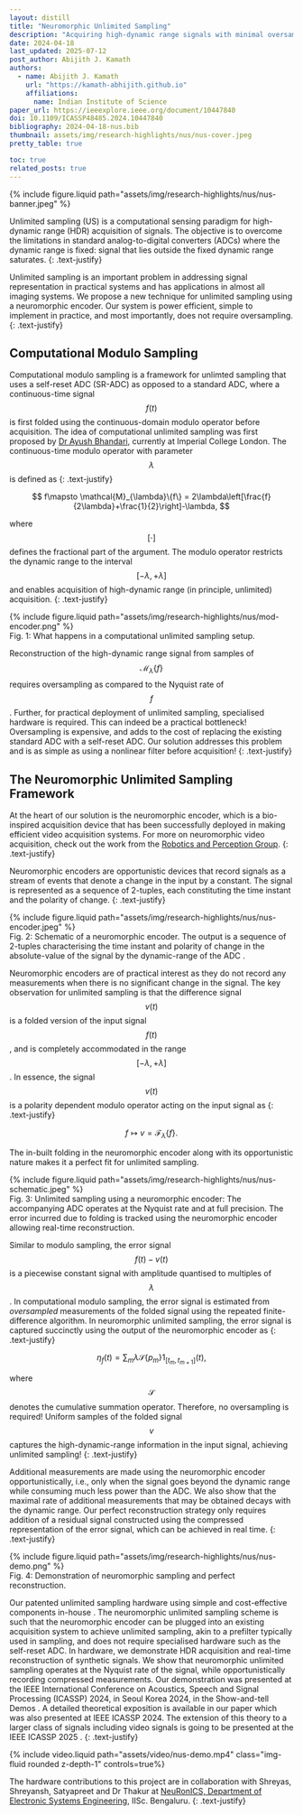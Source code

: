 ```yaml
---
layout: distill
title: "Neuromorphic Unlimited Sampling"
description: "Acquiring high-dynamic range signals with minimal oversampling."
date: 2024-04-18
last_updated: 2025-07-12
post_author: Abijith J. Kamath
authors:
  - name: Abijith J. Kamath
    url: "https://kamath-abhijith.github.io"
    affiliations:
      name: Indian Institute of Science
paper_url: https://ieeexplore.ieee.org/document/10447840
doi: 10.1109/ICASSP48485.2024.10447840
bibliography: 2024-04-18-nus.bib
thumbnail: assets/img/research-highlights/nus/nus-cover.jpeg
pretty_table: true

toc: true
related_posts: true
---
```


<div class="row justify-content-sm-center">
    <div class="col-sm-12 mt-3 mt-md-0">
        {% include figure.liquid path="assets/img/research-highlights/nus/nus-banner.jpeg" %}
    </div>
</div>

Unlimited sampling (US) is a computational sensing paradigm for high-dynamic range (HDR) acquisition of signals. The objective is to overcome the limitations in standard analog-to-digital converters (ADCs) where the dynamic range is fixed: signal that lies outside the fixed dynamic range saturates.
{: .text-justify}

Unlimited sampling is an important problem in addressing signal representation in practical systems and has applications in almost all imaging systems. We propose a new technique for unlimited sampling using a neuromorphic encoder. Our system is power efficient, simple to implement in practice, and most importantly, does not require oversampling.
{: .text-justify}

## Computational Modulo Sampling

Computational modulo sampling is a framework for unlimted sampling that uses a self-reset ADC (SR-ADC) as opposed to a standard ADC, where a continuous-time signal $$f(t)$$ is first folded using the continuous-domain modulo operator before acquisition. The idea of computational unlimited sampling was first proposed by [Dr Ayush Bhandari](http://alumni.media.mit.edu/~ayush/usf.html), currently at Imperial College London. The continuous-time modulo operator with parameter $$\lambda$$ is defined as
{: .text-justify}

$$
    f\mapsto \mathcal{M}_{\lambda}\{f\} = 2\lambda\left[\frac{f}{2\lambda}+\frac{1}{2}\right]-\lambda,
$$

where $$[\cdot]$$ defines the fractional part of the argument. The modulo operator restricts the dynamic range to the interval $$[-\lambda,+\lambda]$$ and enables acquisition of high-dynamic range (in principle, unlimited) acquisition.
{: .text-justify}

<div class="row justify-content-sm-center">
    <div class="col-sm-6 mt-3 mt-md-0 blog-ready">
        {% include figure.liquid path="assets/img/research-highlights/nus/mod-encoder.png" %}
    </div>
</div>
<div class="caption">
    Fig. 1: What happens in a computational unlimited sampling setup.
</div>

Reconstruction of the high-dynamic range signal from samples of $$\mathcal{M}_{\lambda}\{f\}$$ requires oversampling as compared to the Nyquist rate of $$f$$. Further, for practical deployment of unlimited sampling, specialised hardware is required. This can indeed be a practical bottleneck! Oversampling is expensive, and adds to the cost of replacing the existing standard ADC with a self-reset ADC. Our solution addresses this problem and is as simple as using a nonlinear filter before acquisition!
{: .text-justify}

## The **Neuromorphic Unlimited Sampling** Framework

At the heart of our solution is the neuromorphic encoder, which is a bio-inspired acquisition device that has been successfully deployed in making efficient video acquisition systems. For more on neuromorphic video acquisition, check out the work from the [Robotics and Perception Group](https://rpg.ifi.uzh.ch/index.html).
{: .text-justify}

Neuromorphic encoders are opportunistic devices that record signals as a stream of events that denote a change in the input by a constant. The signal is represented as a sequence of 2-tuples, each constituting the time instant and the polarity of change.
{: .text-justify}

<div class="row justify-content-sm-center">
    <div class="col-sm-12 mt-3 mt-md-0 blog-ready">
        {% include figure.liquid path="assets/img/research-highlights/nus/nus-encoder.jpeg" %}
    </div>
</div>
<div class="caption">
    Fig. 2: Schematic of a neuromorphic encoder. The output is a sequence of 2-tuples characterising the time instant and polarity of change in the absolute-value of the signal by the dynamic-range of the ADC <d-cite key="kamath2023neuromorphic"></d-cite>.
</div>

Neuromorphic encoders are of practical interest as they do not record any measurements when there is no significant change in the signal. The key observation for unlimited sampling is that the difference signal $$v(t)$$ is a folded version of the input signal $$f(t)$$, and is completely accommodated in the range $$[-\lambda, +\lambda]$$. In essence, the signal $$v(t)$$ is a polarity dependent modulo operator acting on the input signal as
{: .text-justify}

$$
    f\mapsto v = \mathcal{F}_\lambda\{f\}.
$$

The in-built folding in the neuromorphic encoder along with its opportunistic nature makes it a perfect fit for unlimited sampling. 

<div class="row justify-content-sm-center">
    <div class="col-sm-12 mt-3 mt-md-0 blog-ready">
        {% include figure.liquid path="assets/img/research-highlights/nus/nus-schematic.jpeg" %}
    </div>
</div>
<div class="caption">
    Fig. 3: Unlimited sampling using a neuromorphic encoder: The accompanying ADC operates at the Nyquist rate and at full precision. The error incurred due to folding is tracked using the neuromorphic encoder allowing real-time reconstruction.
</div>

Similar to modulo sampling, the error signal $$f(t)-v(t)$$ is a piecewise constant signal with amplitude quantised to multiples of $$\lambda$$. In computational modulo sampling, the error signal is estimated from _oversampled_ measurements of the folded signal using the repeated finite-difference algorithm. In neuromorphic unlimited sampling, the error signal is captured succinctly using the output of the neuromorphic encoder as
{: .text-justify}

$$
    \eta_f(t) = \sum_m \lambda\mathcal{S}\{p_m\} 1_{[t_m,t_{m+1}]}(t),
$$

where $$\mathcal{S}$$ denotes the cumulative summation operator. Therefore, no oversampling is required! Uniform samples of the folded signal $$v$$ captures the high-dynamic-range information in the input signal, achieving unlimited sampling!
{: .text-justify}

Additional measurements are made using the neuromorphic encoder opportunistically, i.e., only when the signal goes beyond the dynamic range while consuming much less power than the ADC. We also show that the maximal rate of additional measurements that may be obtained decays with the dynamic range. Our perfect reconstruction strategy only requires addition of a residual signal constructed using the compressed representation of the error signal, which can be achieved in real time.
{: .text-justify}

<div class="row justify-content-sm-center">
    <div class="col-sm-9 mt-3 mt-md-0 blog-ready">
        {% include figure.liquid path="assets/img/research-highlights/nus/nus-demo.png" %}
    </div>
</div>
<div class="caption">
    Fig. 4: Demonstration of neuromorphic sampling and perfect reconstruction.
</div>

Our patented unlimited sampling hardware using simple and cost-effective components in-house <d-cite key="kulur2024neuromorphic"></d-cite>. The neuromorphic unlimited sampling scheme is such that the neuromorphic encoder can be plugged into an existing acquisition system to achieve unlimited sampling, akin to a prefilter typically used in sampling, and does not require specialised hardware such as the self-reset ADC. In hardware, we demonstrate HDR acquisition and real-time reconstruction of synthetic signals. We show that neuromorphic unlimited sampling operates at the Nyquist rate of the signal, while opportunistically recording compressed measurements. Our demonstration was presented at the IEEE International Conference on Acoustics, Speech and Signal Processing (ICASSP) 2024, in Seoul Korea 2024, in the Show-and-tell Demos <d-cite key="kulur2024modulo"></d-cite>. A detailed theoretical exposition is available in our paper <d-cite key="kamath2024neuromorphic"></d-cite> which was also presented at IEEE ICASSP 2024. The extension of this theory to a larger class of signals including video signals is going to be presented at the IEEE ICASSP 2025 <d-cite key="kamath2025neuromorphic"></d-cite>.
{: .text-justify}

{% include video.liquid path="assets/video/nus-demo.mp4" class="img-fluid rounded z-depth-1" controls=true%}
<!-- <div class="row justify-content-sm-center">
    <div class="col-sm-12 mt-5 mt-md-0">
        <div style="text-align: center;">
            {% include video.liquid path="https://www.youtube.com/embed/JdMvjfvdW38?si=g4B4d4JFXwwqvTs2" class="img-fluid rounded z-depth-1" controls=true width="100%"%}
        </div>
    </div>
</div> -->
<!-- <div class="caption">
    Watch our demo on YouTube!
</div> -->

The hardware contributions to this project are in collaboration with Shreyas, Shreyansh, Satyapreet and Dr Thakur at [NeuRonICS, Department of Electronic Systems Engineering](https://labs.dese.iisc.ac.in/neuronics/), IISc. Bengaluru.
{: .text-justify}